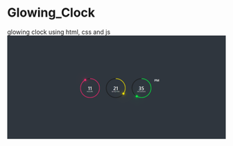 # Glowing_Clock
glowing clock using html, css and js
![alt text](https://github.com/kecheste/Glowing_Clock/blob/main/screenshot.png)
